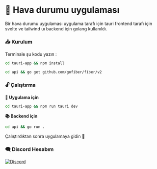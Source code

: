 # 👋 Hava durumu uygulaması

Bir hava durumu uygulaması uygulama tarafı için tauri frontend tarafı için svelte ve tailwind uı backend için golang kullanıldı.


### 📥 Kurulum

Terminale şu kodu yazın : 
```bash
cd tauri-app && npm install
```

```bash
cd api && go get github.com/gofiber/fiber/v2
```


### 🔓 Çalıştırma 

**🎏 Uygulama için**
```bash
cd tauri-app && npm run tauri dev
 ```


**📚 Backend için**
```bash
cd api && go run .
```

Çalıştırdıktan sonra uygulamaya gidin 💚

### 🗨️ Discord Hesabım

[![Discord](https://lanyard.cnrad.dev/api/1085964318853566524)](https://discord.com/users/1085964318853566524)
